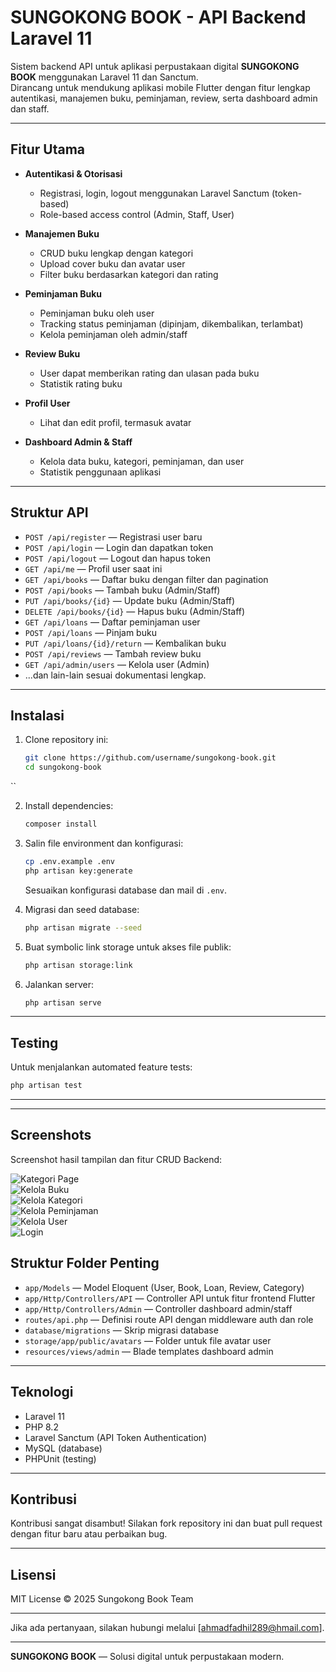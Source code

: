 
# SUNGOKONG BOOK - API Backend Laravel 11

Sistem backend API untuk aplikasi perpustakaan digital **SUNGOKONG BOOK** menggunakan Laravel 11 dan Sanctum.  
Dirancang untuk mendukung aplikasi mobile Flutter dengan fitur lengkap autentikasi, manajemen buku, peminjaman, review, serta dashboard admin dan staff.

---

## Fitur Utama

- **Autentikasi & Otorisasi**
  - Registrasi, login, logout menggunakan Laravel Sanctum (token-based)
  - Role-based access control (Admin, Staff, User)

- **Manajemen Buku**
  - CRUD buku lengkap dengan kategori
  - Upload cover buku dan avatar user
  - Filter buku berdasarkan kategori dan rating

- **Peminjaman Buku**
  - Peminjaman buku oleh user
  - Tracking status peminjaman (dipinjam, dikembalikan, terlambat)
  - Kelola peminjaman oleh admin/staff

- **Review Buku**
  - User dapat memberikan rating dan ulasan pada buku
  - Statistik rating buku

- **Profil User**
  - Lihat dan edit profil, termasuk avatar

- **Dashboard Admin & Staff**
  - Kelola data buku, kategori, peminjaman, dan user
  - Statistik penggunaan aplikasi

---

## Struktur API

- `POST /api/register` — Registrasi user baru
- `POST /api/login` — Login dan dapatkan token
- `POST /api/logout` — Logout dan hapus token
- `GET /api/me` — Profil user saat ini
- `GET /api/books` — Daftar buku dengan filter dan pagination
- `POST /api/books` — Tambah buku (Admin/Staff)
- `PUT /api/books/{id}` — Update buku (Admin/Staff)
- `DELETE /api/books/{id}` — Hapus buku (Admin/Staff)
- `GET /api/loans` — Daftar peminjaman user
- `POST /api/loans` — Pinjam buku
- `PUT /api/loans/{id}/return` — Kembalikan buku
- `POST /api/reviews` — Tambah review buku
- `GET /api/admin/users` — Kelola user (Admin)
- ...dan lain-lain sesuai dokumentasi lengkap.

---

## Instalasi

1. Clone repository ini:
   ```bash
   git clone https://github.com/username/sungokong-book.git
   cd sungokong-book
``

2. Install dependencies:

   ```bash
   composer install
   ```

3. Salin file environment dan konfigurasi:

   ```bash
   cp .env.example .env
   php artisan key:generate
   ```

   Sesuaikan konfigurasi database dan mail di `.env`.

4. Migrasi dan seed database:

   ```bash
   php artisan migrate --seed
   ```

5. Buat symbolic link storage untuk akses file publik:

   ```bash
   php artisan storage:link
   ```

6. Jalankan server:

   ```bash
   php artisan serve
   ```

---

## Testing

Untuk menjalankan automated feature tests:

```bash
php artisan test
```

---

---

## Screenshots

Screenshot hasil tampilan dan fitur CRUD Backend:



![Kategori Page](public/screenshoots/stastistik.png)  
![Kelola Buku](public/screenshoots/kelola_buku.png)  
![Kelola Kategori](public/screenshoots/kelola_kategori.png)  
![Kelola Peminjaman](public/screenshoots/kelola_peminjaman.png)  
![Kelola User](public/screenshoots/kelola_user.png)  
![Login](public/screenshoots/login.png)


## Struktur Folder Penting

* `app/Models` — Model Eloquent (User, Book, Loan, Review, Category)
* `app/Http/Controllers/API` — Controller API untuk fitur frontend Flutter
* `app/Http/Controllers/Admin` — Controller dashboard admin/staff
* `routes/api.php` — Definisi route API dengan middleware auth dan role
* `database/migrations` — Skrip migrasi database
* `storage/app/public/avatars` — Folder untuk file avatar user
* `resources/views/admin` — Blade templates dashboard admin

---

## Teknologi

* Laravel 11
* PHP 8.2
* Laravel Sanctum (API Token Authentication)
* MySQL (database)
* PHPUnit (testing)

---

## Kontribusi

Kontribusi sangat disambut! Silakan fork repository ini dan buat pull request dengan fitur baru atau perbaikan bug.

---

## Lisensi

MIT License © 2025 Sungokong Book Team

---

Jika ada pertanyaan, silakan hubungi melalui \[[ahmadfadhil289@hmail.com](mailto:ahmadfadhil289@gmail.com)].

---

**SUNGOKONG BOOK** — Solusi digital untuk perpustakaan modern.

```

